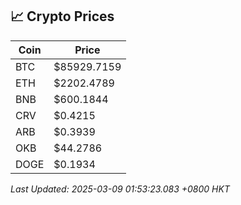 ## 📈 Crypto Prices

| Coin | Price |
| ---- | ----- |
| BTC | $85929.7159 |
| ETH | $2202.4789 |
| BNB | $600.1844 |
| CRV | $0.4215 |
| ARB | $0.3939 |
| OKB | $44.2786 |
| DOGE | $0.1934 |

_Last Updated: 2025-03-09 01:53:23.083 +0800 HKT_